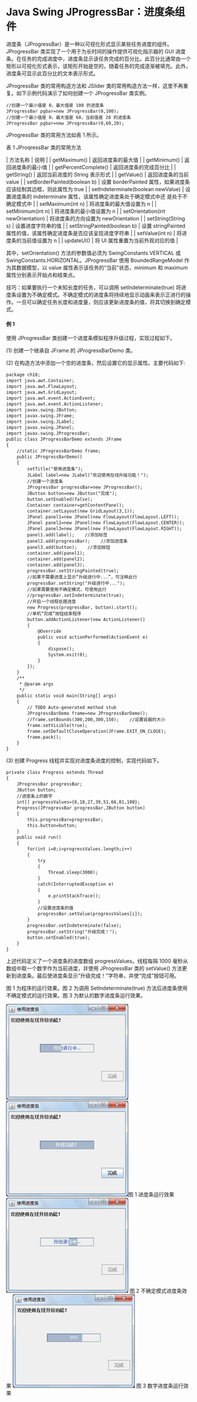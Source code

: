 # Java Swing JProgressBar：进度条组件

进度条（JProgressBar）是一种以可视化形式显示某些任务进度的组件。JProgressBar 类实现了一个用于为长时间的操作提供可视化指示器的 GUI 进度条。在任务的完成进度中，进度条显示该任务完成的百分比。此百分比通常由一个矩形以可视化形式表示，该矩形开始是空的，随着任务的完成逐渐被填充。此外，进度条可显示此百分比的文本表示形式。

JProgressBar 类的常用构造方法和 JSlider 类的常用构造方法一样，这里不再重复。如下示例代码演示了如何创建一个 JProgressBar 类实例。

```
//创建一个最小值是 0，最大值是 100 的进度条
JProgressBar pgbar=new JProgressBar(0,100);
//创建一个最小值是 0，最大值是 60，当前值是 20 的进度条
JProgressBar pgbar=new JProgressBar(0,60,20);
```

JProgressBar 类的常用方法如表 1 所示。

表 1 JProqressBar 类的常用方法

| 方法名称 | 说明 |
| getMaximum() | 返回进度条的最大值 |
| getMinimum() | 返回进度条的最小值 |
| getPercentComplete() | 返回进度条的完成百分比 |
| getString() | 返回当前进度的 String 表示形式 |
| getValue() | 返回进度条的当前 value |
| setBorderPainted(boolean b) | 设置 borderPainted 属性，如果进度条应该绘制其边框，则此属性为 true |
| setIndeterminate(boolean newValue) | 设置进度条的 indeterminate 属性，该属性确定进度条处于确定模式中还 是处于不确定模式中 |
| setMaximum(int n) | 将进度条的最大值设置为 n |
| setMinimum(int n) | 将进度条的最小值设置为 n |
| setOrientation(int newOrientation) | 将进度条的方向设置为 newOrientation |
| setString(String s) | 设置进度字符串的值 |
| setStringPainted(boolean b) | 设置 stringPainted 属性的值，该属性确定进度条是否应该呈现进度字符串 |
| setValue(int n) | 将进度条的当前值设置为 n |
| updateUI() | 将 UI 属性重置为当前外观对应的值 |

其中，setOrientation() 方法的参数值必须为 SwingConstants.VERTICAL 或 SwingConstants.HORIZONTAL。JProgressBar 使用 BoundedRangeModel 作为其数据模型，以 value 属性表示该任务的“当前”状态，minimum 和 maximum 属性分别表示开始点和结束点。

技巧：如果要执行一个未知长度的任务，可以调用 setlndeterminate(true) 将进度条设置为不确定模式。不确定模式的进度条将持续地显示动画来表示正进行的操作。一旦可以确定任务长度和进度量，则应该更新进度条的值，将其切换到确定模式。

#### 例 1

使用 JProgressBar 类创建一个进度条模拟程序升级过程，实现过程如下。

(1) 创建一个继承自 JFrame 的 JProgressBarDemo 类。

(2) 在构造方法中添加一个空的进度条，然后设置它的显示属性。主要代码如下:

```
package ch18;
import java.awt.Container;
import java.awt.FlowLayout;
import java.awt.GridLayout;
import java.awt.event.ActionEvent;
import java.awt.event.ActionListener;
import javax.swing.JButton;
import javax.swing.JFrame;
import javax.swing.JLabel;
import javax.swing.JPanel;
import javax.swing.JProgressBar;
public class JProgressBarDemo extends JFrame
{
    //static JProgressBarDemo frame;
    public JProgressBarDemo()
    {
        setTitle("使用进度条");
        JLabel label=new JLabel("欢迎使用在线升级功能！");
        //创建一个进度条
        JProgressBar progressBar=new JProgressBar();
        JButton button=new JButton("完成");
        button.setEnabled(false);
        Container container=getContentPane();
        container.setLayout(new GridLayout(3,1));
        JPanel panel1=new JPanel(new FlowLayout(FlowLayout.LEFT));
        JPanel panel2=new JPanel(new FlowLayout(FlowLayout.CENTER));
        JPanel panel3=new JPanel(new FlowLayout(FlowLayout.RIGHT));
        panel1.add(label);    //添加标签
        panel2.add(progressBar);    //添加进度条
        panel3.add(button);    //添加按钮
        container.add(panel1);
        container.add(panel2);
        container.add(panel3);
        progressBar.setStringPainted(true);
        //如果不需要进度上显示“升级进行中...”，可注释此行
        progressBar.setString("升级进行中...");
        //如果需要使用不确定模式，可使用此行
        //progressBar.setIndeterminate(true);
        //开启一个线程处理进度
        new Progress(progressBar, button).start();
        //单机“完成”按钮结束程序
        button.addActionListener(new ActionListener()
        {
            @Override
            public void actionPerformed(ActionEvent e)
            {
                dispose();
                System.exit(0);
            }
        });
    }
    /**
     * @param args
     */
    public static void main(String[] args)
    {
        // TODO Auto-generated method stub
        JProgressBarDemo frame=new JProgressBarDemo();
        //frame.setBounds(300,200,300,150);    //设置容器的大小
        frame.setVisible(true);
        frame.setDefaultCloseOperation(JFrame.EXIT_ON_CLOSE);
        frame.pack();
    }
}
```

(3) 创建 Progress 线程并实现对进度条进度的控制，实现代码如下。

```
private class Progress extends Thread
{
    JProgressBar progressBar;
    JButton button;
    //进度条上的数字
    int[] progressValues={6,18,27,39,51,66,81,100};
    Progress(JProgressBar progressBar,JButton button)
    {
        this.progressBar=progressBar;
        this.button=button;
    }
    public void run()
    {
        for(int i=0;i<progressValues.length;i++)
        {
            try
            {
                Thread.sleep(3000);
            }
            catch(InterruptedException e)
            {
                e.printStackTrace();
            }
            //设置进度条的值
            progressBar.setValue(progressValues[i]);
        }
        progressBar.setIndeterminate(false);
        progressBar.setString("升级完成！");
        button.setEnabled(true);
    }
}
```

上述代码定义了一个进度条的进度数组 progressValues。线程每隔 1000 毫秒从数组中取一个数字作为当前进度，并使用 JProgressBar 类的 setValue() 方法更新到进度条。最后使进度条显示“升级完成！”字符串，并使“完成”按钮可用。

图 1 为程序的运行效果。图 2 为调用 Setlndeterminate(true) 方法后进度条使用不确定模式的运行效果。图 3 为默认的数字进度条运行效果。

![进度条运行效果](img/dbccbd8fe16e7e504408bfaa386f05d7.jpg)     ![进度条运行效果](img/77fd5b0c48a481c2026320358046cdc4.jpg)图 1 进度条运行效果
![不确定模式下进度条的运行效果](img/49b1f0eb046fe8d50f601e91eb9ee21e.jpg)
图 2 不确定模式进度条效果
![数字模式下进度条的运行效果](img/057c590c4afcb37ea9723ac60c400ac6.jpg)
图 3 数字进度条运行效果